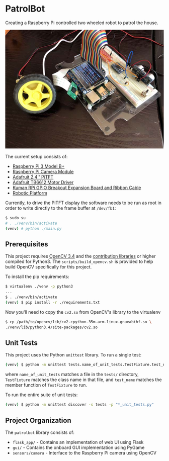 # PatrolBot
Creating a Raspberry Pi controlled two wheeled robot to patrol the house.

![Patrolbot breadboard setup](docs/media/breadboard_setup.jpg)

The current setup consists of:

* [Raspberry Pi 3 Model B+](https://www.arrow.com/en/products/raspberrypi3b/raspberry-pi-foundation)
* [Raspberry Pi Camera Module](https://www.amazon.com/Raspberry-Pi-Camera-Module-Megapixel/dp/B01ER2SKFS)
* [Adafruit 2.4'' PiTFT](https://learn.adafruit.com/adafruit-2-4-pitft-hat-with-resistive-touchscreen-mini-kit?view=all)
* [Adafruit TB6612 Motor Driver](https://learn.adafruit.com/adafruit-tb6612-h-bridge-dc-stepper-motor-driver-breakout/overview)
* [Kuman RPi GPIO Breakout Expansion Board and Ribbon Cable](https://www.amazon.com/gp/product/B0761NYF6Y)
* [Robotic Platform](https://www.amazon.com/Adafruit-3244-3-Layer-Round-Chassis/dp/B01N0ZWLFG/)

Currently, to drive the PiTFT display the software needs to be run as root in
order to write directly to the frame buffer at `/dev/fb1`:

```bash
$ sudo su
# . ./venv/bin/activate
(venv) # python ./main.py
```

## Prerequisites

This project requires [OpenCV 3.4](https://github.com/opencv/opencv) 
and the [contribution libraries](https://github.com/opencv/opencv_contrib) or 
higher compiled for Python3. The `scripts/build_opencv.sh` is provided to 
help build OpenCV specifically for this project.

To install the pip requirements:

```bash
$ virtualenv ./venv -p python3
...
$ . ./venv/bin/activate
(venv) $ pip install -r ./requirements.txt
```

Now you'll need to copy the `cv2.so` from OpenCV's library to the virtualenv

```bash
$ cp /path/to/opencv/lib/cv2.cpython-35m-arm-linux-gnueabihf.so \
./venv/lib/python3.4/site-packages/cv2.so
```

## Unit Tests

This project uses the Python `unittest` library. To run a single test:

```bash
(venv) $ python -m unittest tests.name_of_unit_tests.TestFixture.test_name
```

where `name_of_unit_tests` matches a file in the `tests/` directory, 
`TestFixture` matches the class name in that file, and `test_name` matches
the member function of `TestFixture` to run.

To run the entire suite of unit tests:

```bash
(venv) $ python -m unittest discover -s tests -p "*_unit_tests.py"
```

## Project Organization

The `patrolbot` library consists of:

* `flask_app/` - Contains an implementation of web UI using Flask
* `gui/` - Contains the onboard GUI implementation using PyGame
* `sensors/camera` - Interface to the Raspberry Pi camera using OpenCV
